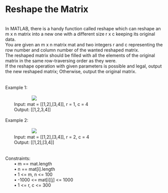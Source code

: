 <h1>Reshape the Matrix</h1>
<p><br>
In MATLAB, there is a handy function called reshape which can reshape an m x n matrix into a new one with a different size r x c keeping its original data.<br>
You are given an m x n matrix mat and two integers r and c representing the row number and column number of the wanted reshaped matrix.<br>
The reshaped matrix should be filled with all the elements of the original matrix in the same row-traversing order as they were.<br>
If the reshape operation with given parameters is possible and legal, output the new reshaped matrix; Otherwise, output the original matrix.<br>
<br><br>
Example 1:<br><br>
&emsp;&emsp;&emsp;&emsp;&emsp;&emsp;<img src="https://assets.leetcode.com/uploads/2021/04/24/reshape1-grid.jpg"><br> 
&emsp;&emsp;Input: mat = [[1,2],[3,4]], r = 1, c = 4<br>
&emsp;&emsp;Output: [[1,2,3,4]]<br>
<br>
Example 2:<br><br>
&emsp;&emsp;&emsp;&emsp;&emsp;&emsp;<img src="https://assets.leetcode.com/uploads/2021/04/24/reshape2-grid.jpg"><br> 
&emsp;&emsp;Input: mat = [[1,2],[3,4]], r = 2, c = 4<br>
&emsp;&emsp;Output: [[1,2],[3,4]]<br>
<br>
<br>
Constraints:<br>
&emsp;&emsp;•	m == mat.length<br>
&emsp;&emsp;•	n == mat[i].length<br>
&emsp;&emsp;•	1 <= m, n <= 100<br>
&emsp;&emsp;•	-1000 <= mat[i][j] <= 1000<br>
&emsp;&emsp;•	1 <= r, c <= 300<br>
</p>
